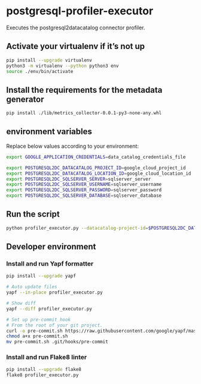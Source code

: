 # postgresql-profiler-executor

Executes the postgresql2datacatalog connector profiler.

## Activate your virtualenv if it’s not up
```bash
pip install --upgrade virtualenv
python3 -m virtualenv --python python3 env
source ./env/bin/activate
```

## Install the requirements for the metadata generator
```bash
pip install ./lib/metrics_collector-0.0.1-py3-none-any.whl
```

## environment variables

Replace below values according to your environment:

```bash
export GOOGLE_APPLICATION_CREDENTIALS=data_catalog_credentials_file

export POSTGRESQL2DC_DATACATALOG_PROJECT_ID=google_cloud_project_id
export POSTGRESQL2DC_DATACATALOG_LOCATION_ID=google_cloud_location_id
export POSTGRESQL2DC_SQLSERVER_SERVER=sqlserver_server
export POSTGRESQL2DC_SQLSERVER_USERNAME=sqlserver_username
export POSTGRESQL2DC_SQLSERVER_PASSWORD=sqlserver_password
export POSTGRESQL2DC_SQLSERVER_DATABASE=sqlserver_database
```

## Run the script
```bash
python profiler_executor.py --datacatalog-project-id=$POSTGRESQL2DC_DATACATALOG_PROJECT_ID --datacatalog-location-id=$POSTGRESQL2DC_DATACATALOG_LOCATION_ID --sqlserver_host=$POSTGRESQL2DC_SQLSERVER_SERVER --sqlserver_user=$POSTGRESQL2DC_SQLSERVER_USERNAME --sqlserver_pass=$POSTGRESQL2DC_SQLSERVER_PASSWORD --sqlserver_database=$POSTGRESQL2DC_SQLSERVER_DATABASE
```

## Developer environment

### Install and run Yapf formatter

```bash
pip install --upgrade yapf

# Auto update files
yapf --in-place profiler_executor.py

# Show diff
yapf --diff profiler_executor.py

# Set up pre-commit hook
# From the root of your git project.
curl -o pre-commit.sh https://raw.githubusercontent.com/google/yapf/master/plugins/pre-commit.sh
chmod a+x pre-commit.sh
mv pre-commit.sh .git/hooks/pre-commit
```

### Install and run Flake8 linter

```bash
pip install --upgrade flake8
flake8 profiler_executor.py
```
